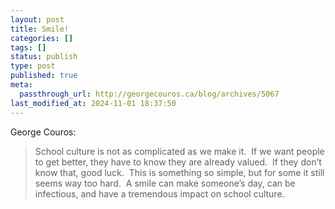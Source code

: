 ```yaml
---
layout: post
title: Smile!
categories: []
tags: []
status: publish
type: post
published: true
meta:
  passthrough_url: http://georgecouros.ca/blog/archives/5067
last_modified_at: 2024-11-01 18:37:50
---
```


George Couros:


>School culture is not as complicated as we make it.  If we want people to get better, they have to know they are already valued.  If they don’t know that, good luck.  This is something so simple, but for some it still seems way too hard.  A smile can make someone’s day, can be infectious, and have a tremendous impact on school culture.
